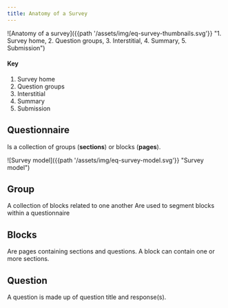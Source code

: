 ```yaml
---
title: Anatomy of a Survey
---
```

![Anatomy of a survey]({{path '/assets/img/eq-survey-thumbnails.svg'}} "1. Survey home, 2. Question groups, 3. Interstitial, 4. Summary, 5. Submission")

#### Key
1. Survey home
2. Question groups
3. Interstitial
4. Summary
5. Submission

## Questionnaire
Is a collection of groups (__sections__) or blocks (__pages__).

![Survey model]({{path '/assets/img/eq-survey-model.svg'}} "Survey model")

## Group
A collection of blocks related to one another
Are used to segment  blocks within a questionnaire

## Blocks
Are pages containing sections and questions.
A block can contain one or more sections.

## Question
A question is made up of question title and response(s).
